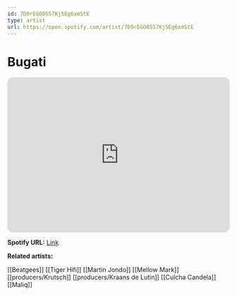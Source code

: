```yaml
---
id: 7D9rEGO0557Kj5Eg6xmStE
type: artist
url: https://open.spotify.com/artist/7D9rEGO0557Kj5Eg6xmStE
---
```

# Bugati

<iframe style="border-radius:12px" src="https://open.spotify.com/embed/artist/7D9rEGO0557Kj5Eg6xmStE" width="100%" height="352" frameBorder="0" allowfullscreen="" allow="autoplay; clipboard-write; encrypted-media; fullscreen; picture-in-picture" loading="lazy"></iframe>

**Spotify URL:** [Link](https://open.spotify.com/artist/7D9rEGO0557Kj5Eg6xmStE)

**Related artists:**

[[Beatgees]]
[[Tiger Hifi]]
[[Martin Jondo]]
[[Mellow Mark]]
[[producers/Krutsch]]
[[producers/Kraans de Lutin]]
[[Culcha Candela]]
[[Maliq]]
